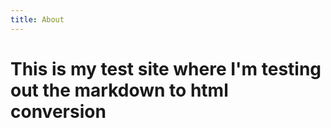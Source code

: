 ```yaml
---
title: About
---
```


# This is my test site where I'm testing out the markdown to html conversion



